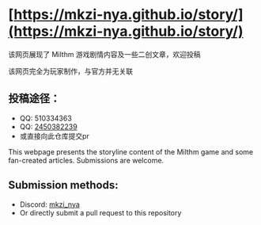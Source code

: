# [https://mkzi-nya.github.io/story/](https://mkzi-nya.github.io/story/)
该网页展现了 Milthm 游戏剧情内容及一些二创文章，欢迎投稿

该网页完全为玩家制作，与官方并无关联


## 投稿途径：
- QQ: 510334363
- QQ: [2450382239](https://qm.qq.com/q/UfEfmy7MEE)
- 或直接向此仓库提交pr




This webpage presents the storyline content of the Milthm game and some fan-created articles. Submissions are welcome.


## Submission methods:

- Discord: [mkzi_nya](https://discordapp.com/users/1135097559891853435)
- Or directly submit a pull request to this repository
